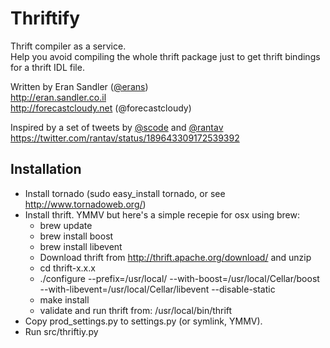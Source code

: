 Thriftify
=========

Thrift compiler as a service.    
Help you avoid compiling the whole thrift package just to get thrift bindings for a thrift IDL file.    


Written by Eran Sandler ([@erans](https:/twitter.com/erans))    
http://eran.sandler.co.il    
http://forecastcloudy.net (@forecastcloudy)

Inspired by a set of tweets by [@scode](https://twitter.com/scode) and [@rantav](https://twitter.com/rantav)    
https://twitter.com/rantav/status/189643309172539392

Installation
------------
- Install tornado (sudo easy_install tornado, or see http://www.tornadoweb.org/)
- Install thrift. YMMV but here's a simple recepie for osx using brew:
  - brew update
  - brew install boost
  - brew install libevent
  - Download thrift from http://thrift.apache.org/download/ and unzip
  - cd thrift-x.x.x
  - ./configure --prefix=/usr/local/ --with-boost=/usr/local/Cellar/boost --with-libevent=/usr/local/Cellar/libevent --disable-static
  - make install
  - validate and run thrift from: /usr/local/bin/thrift
- Copy prod_settings.py to settings.py (or symlink, YMMV).
- Run src/thriftiy.py

